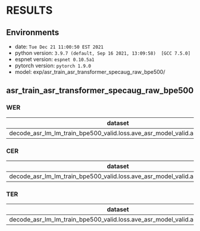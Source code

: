<!-- Generated by scripts/utils/show_asr_result.sh -->
# RESULTS
## Environments
- date: `Tue Dec 21 11:00:50 EST 2021`
- python version: `3.9.7 (default, Sep 16 2021, 13:09:58)  [GCC 7.5.0]`
- espnet version: `espnet 0.10.5a1`
- pytorch version: `pytorch 1.9.0`
- model: exp/asr_train_asr_transformer_specaug_raw_bpe500/

## asr_train_asr_transformer_specaug_raw_bpe500
### WER

|dataset|Snt|Wrd|Corr|Sub|Del|Ins|Err|S.Err|
|---|---|---|---|---|---|---|---|---|
|decode_asr_lm_lm_train_bpe500_valid.loss.ave_asr_model_valid.acc.best/test|4985|81348|84.1|11.8|4.1|2.5|18.3|82.5|

### CER

|dataset|Snt|Wrd|Corr|Sub|Del|Ins|Err|S.Err|
|---|---|---|---|---|---|---|---|---|
|decode_asr_lm_lm_train_bpe500_valid.loss.ave_asr_model_valid.acc.best/test|4985|626187|93.4|2.2|4.4|2.4|9.0|82.5|

### TER

|dataset|Snt|Wrd|Corr|Sub|Del|Ins|Err|S.Err|
|---|---|---|---|---|---|---|---|---|
|decode_asr_lm_lm_train_bpe500_valid.loss.ave_asr_model_valid.acc.best/test|4985|325684|90.7|5.2|4.1|2.2|11.5|82.5|

